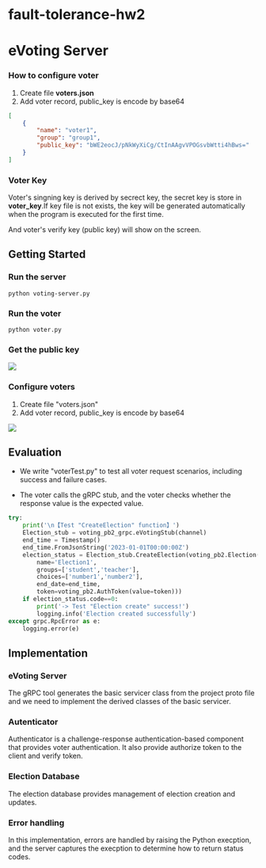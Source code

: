 # fault-tolerance-hw2

# eVoting Server

### How to configure voter
1. Create file **voters.json**
2. Add voter record, public_key is encode by base64
```json
[
    {
        "name": "voter1",
        "group": "group1",
        "public_key": "bWE2eocJ/pNkWyXiCg/CtInAAgvVPOGsvbWtti4hBws="
    }
]
```

### Voter Key
Voter's singning key is derived by secrect key, the secret key is store in **voter_key**.If key file is not exists, the key will be generated automatically when the program is executed for the first time.

And voter's verify key (public key) will show on the screen.

## Getting Started

### Run the server
```
python voting-server.py
```
### Run the voter
```
python voter.py
```
### Get the public key
![](https://i.imgur.com/hsEtbpd.png)

### Configure voters
1. Create file "voters.json"
2. Add voter record, public_key is encode by base64

![](https://i.imgur.com/9OwziLW.png)

## Evaluation
* We write "voterTest.py" to test all voter request scenarios, including success and failure cases.

* The voter calls the gRPC stub, and the voter checks whether the response value is the expected value.
```python
try:
    print('\n【Test "CreateElection" function】')
    Election_stub = voting_pb2_grpc.eVotingStub(channel)
    end_time = Timestamp()
    end_time.FromJsonString('2023-01-01T00:00:00Z')
    election_status = Election_stub.CreateElection(voting_pb2.Election(
        name='Election1',
        groups=['student','teacher'],
        choices=['number1','number2'],
        end_date=end_time,
        token=voting_pb2.AuthToken(value=token)))
    if election_status.code==0:
        print('-> Test "Election create" success!')
        logging.info('Election created successfully')
except grpc.RpcError as e:
    logging.error(e)
```
## Implementation

### eVoting Server
The gRPC tool generates the basic servicer class from the project proto file and we need to implement the derived classes of the basic servicer.

### Autenticator
Authenticator is a challenge-response authentication-based component that provides voter authentication. It also provide authorize token to the client and verify token.

### Election Database
The election database provides management of election creation and updates.

### Error handling
In this implementation, errors are handled by raising the Python execption, and the server captures the execption to determine how to return status codes.
